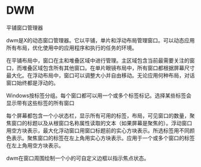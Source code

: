 # DWM
平铺窗口管理器

dwm是X的动态窗口管理器。它以平铺，单片和浮动布局管理窗口。可以动态应用所有布局，优化使用中的应用程序和执行的任务的环境。

在平铺布局中，窗口在主和堆叠区域中进行管理。主区域包含当前最需要关注的窗口，而堆叠区域包含所有其他窗口。在单片眼镜布局中，所有窗口都根据屏幕尺寸最大化。在浮动布局中，窗口可以调整大小并自由移动。无论应用何种布局，对话窗口始终都是浮动的。

Windows按标签分组。每个窗口都可以用一个或多个标签标记。选择某些标签会显示带有这些标签的所有窗口

每个屏幕都包含一个小状态栏，显示所有可用的标签，布局，可见窗口的数量，聚焦窗口的标题以及从根窗口名称属性读取的文本（如果屏幕是聚焦的）。浮动窗口用空方块表示，最大化浮动窗口用窗口标题前的实心方块表示。所选标签用不同颜色表示。聚焦窗口的标签在左上角用实心方块表示。应用于一个或多个窗口的标签在左上角用空方块表示。

dwm在窗口周围绘制一个小的可自定义边框以指示焦点状态。
